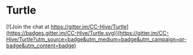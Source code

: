 # Turtle

[![Join the chat at https://gitter.im/CC-Hive/Turtle](https://badges.gitter.im/CC-Hive/Turtle.svg)](https://gitter.im/CC-Hive/Turtle?utm_source=badge&utm_medium=badge&utm_campaign=pr-badge&utm_content=badge)
